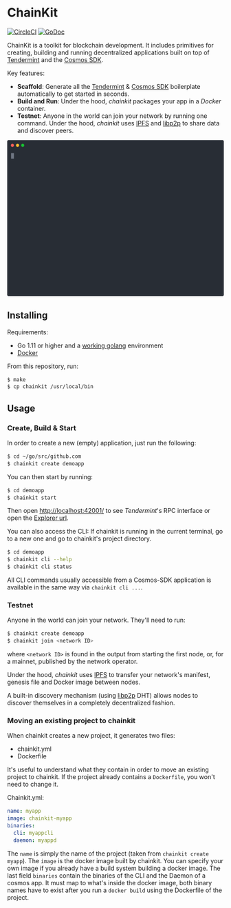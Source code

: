 # ChainKit

[![CircleCI](https://circleci.com/gh/blocklayerhq/chainkit.svg?style=shield&circle-token=d1cf6680667cd473a3827610073c0678f280a207)](https://circleci.com/gh/blocklayerhq/chainkit)
[![GoDoc](https://godoc.org/github.com/blocklayerhq/chainkit?status.png)](https://godoc.org/github.com/blocklayerhq/chainkit)

ChainKit is a toolkit for blockchain development. It includes primitives for creating, building and running decentralized applications built on top of [Tendermint](https://tendermint.com/) and the [Cosmos SDK](https://github.com/cosmos/cosmos-sdk).

Key features:
- **Scaffold**: Generate all the [Tendermint](https://tendermint.com/) & [Cosmos SDK](https://github.com/cosmos/cosmos-sdk) boilerplate automatically to get started in seconds.
- **Build and Run**: Under the hood, *chainkit* packages your app in a *Docker* container.
- **Testnet**: Anyone in the world can join your network by running one command. Under the hood, *chainkit* uses [IPFS](https://ipfs.io/) and [libp2p](https://libp2p.io/) to share data and discover peers.

<p align='center'>
    <img src='./script/screencast/screencast.svg' width='600' alt='chainkit demo'>
</p>

## Installing

Requirements:
- Go 1.11 or higher and a [working golang](https://golang.org/doc/code.html) environment
- [Docker](https://docs.docker.com/install/)

From this repository, run:
```bash
$ make
$ cp chainkit /usr/local/bin
```

## Usage

### Create, Build & Start

In order to create a new (empty) application, just run the following:
```bash
$ cd ~/go/src/github.com
$ chainkit create demoapp
```

You can then start by running:
```bash
$ cd demoapp
$ chainkit start
```

Then open [http://localhost:42001/](http://localhost:42001/) to see *Tendermint*'s RPC interface
or open the [Explorer url](http://localhost:42000/?rpc_port=42001).

You can also access the CLI:
If chainkit is running in the current terminal, go to a new one and go to chainkit's
project directory.
```bash
$ cd demoapp
$ chainkit cli --help
$ chainkit cli status
```

All CLI commands usually accessible from a Cosmos-SDK application is available in the same way via `chainkit cli ...`.

### Testnet

Anyone in the world can join your network. They'll need to run:

```bash
$ chainkit create demoapp
$ chainkit join <network ID>
```

where `<network ID>` is found in the output from starting the first node, or, for a mainnet, published by the network operator.

Under the hood, *chainkit* uses [IPFS](https://ipfs.io/) to transfer your network's manifest, genesis file and Docker image between nodes.

A built-in discovery mechanism (using [libp2p](https://libp2p.io/) DHT) allows nodes to discover themselves in a completely decentralized fashion.

### Moving an existing project to chainkit

When chainkit creates a new project, it generates two files:
- chainkit.yml
- Dockerfile

It's useful to understand what they contain in order to move an existing project to chainkit. If the project already contains a `Dockerfile`, you won't need to change it.

Chainkit.yml:
```yaml
name: myapp
image: chainkit-myapp
binaries:
  cli: myappcli
  daemon: myappd
```

The `name` is simply the name of the project (taken from `chainkit create myapp`). The `image` is the docker image built by chainkit. You can specify your own image if you already have a build system building a docker image. The last field `binaries` contain the binaries of the CLI and the Daemon of a cosmos app. It must map to what's inside the docker image, both binary names have to exist after you run a `docker build` using the Dockerfile of the project.
